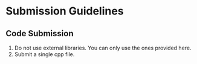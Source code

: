 Submission Guidelines
=======================

Code Submission
--------------------
1. Do not use external libraries. You can only use the ones provided here.
2. Submit a single cpp file.

